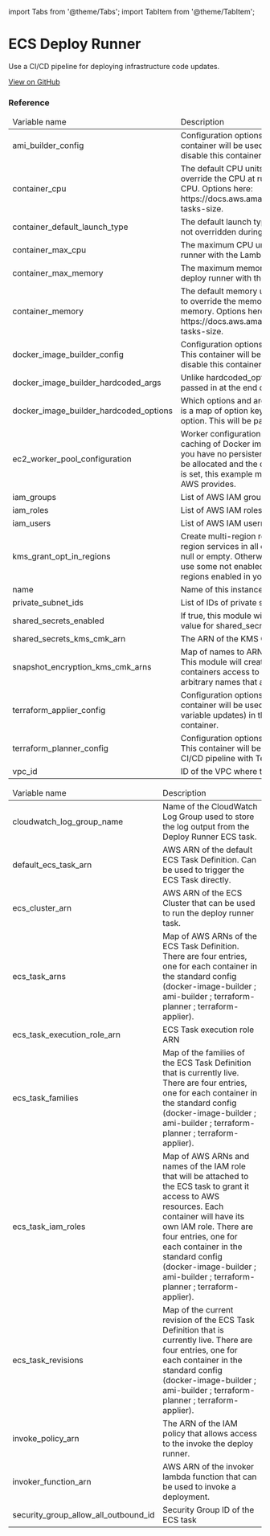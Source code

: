 import Tabs from '@theme/Tabs';
import TabItem from '@theme/TabItem';

# ECS Deploy Runner

Use a CI/CD pipeline for deploying infrastructure code updates.

<a href="https://github.com/gruntwork-io/terraform-aws-service-catalog/tree/master/modules/mgmt/ecs-deploy-runner" class="link-button">View on GitHub</a>

### Reference 
              
<Tabs>
  <TabItem value="inputs" label="Inputs" default>
    <table>
        <thead>
            <tr>
                <td>Variable name</td>
                <td>Description</td>
            </tr>
        </thead>
        <tbody>
            <tr>
        <td>ami_builder_config</td>
        <td>Configuration options for the ami-builder container of the ECS deploy runner stack. This container will be used for building AMIs in the CI/CD pipeline using packer. Set to `null` to disable this container.</td>
    </tr><tr>
        <td>container_cpu</td>
        <td>The default CPU units for the instances that Fargate will spin up. The invoker allows users to override the CPU at run time, but this value will be used if the user provides no value for the CPU. Options here: https://docs.aws.amazon.com/AmazonECS/latest/developerguide/AWS_Fargate.html#fargate-tasks-size.</td>
    </tr><tr>
        <td>container_default_launch_type</td>
        <td>The default launch type of the ECS deploy runner workers. This launch type will be used if it is not overridden during invocation of the lambda function. Must be FARGATE or EC2.</td>
    </tr><tr>
        <td>container_max_cpu</td>
        <td>The maximum CPU units that is allowed to be specified by the user when invoking the deploy runner with the Lambda function.</td>
    </tr><tr>
        <td>container_max_memory</td>
        <td>The maximum memory units that is allowed to be specified by the user when invoking the deploy runner with the Lambda function.</td>
    </tr><tr>
        <td>container_memory</td>
        <td>The default memory units for the instances that Fargate will spin up. The invoker allows users to override the memory at run time, but this value will be used if the user provides no value for memory. Options here: https://docs.aws.amazon.com/AmazonECS/latest/developerguide/AWS_Fargate.html#fargate-tasks-size.</td>
    </tr><tr>
        <td>docker_image_builder_config</td>
        <td>Configuration options for the docker-image-builder container of the ECS deploy runner stack. This container will be used for building docker images in the CI/CD pipeline. Set to `null` to disable this container.</td>
    </tr><tr>
        <td>docker_image_builder_hardcoded_args</td>
        <td>Unlike hardcoded_options, this is used for hardcoded positional args and will always be passed in at the end of the args list.</td>
    </tr><tr>
        <td>docker_image_builder_hardcoded_options</td>
        <td>Which options and args to always pass in alongside the ones provided by the command. This is a map of option keys to args to pass in. Each arg in the list will be passed in as a separate option. This will be passed in first, before the args provided by the user in the event data.</td>
    </tr><tr>
        <td>ec2_worker_pool_configuration</td>
        <td>Worker configuration of a EC2 worker pool for the ECS cluster. An EC2 worker pool supports caching of Docker images, so your builds may run faster, whereas Fargate is serverless, so you have no persistent EC2 instances to manage and pay for. If null, no EC2 worker pool will be allocated and the deploy runner will be in Fargate only mode. Note that when this variable is set, this example module will automatically lookup and use the base ECS optimized AMI that AWS provides.</td>
    </tr><tr>
        <td>iam_groups</td>
        <td>List of AWS IAM groups that should be given access to invoke the deploy runner.</td>
    </tr><tr>
        <td>iam_roles</td>
        <td>List of AWS IAM roles that should be given access to invoke the deploy runner.</td>
    </tr><tr>
        <td>iam_users</td>
        <td>List of AWS IAM usernames that should be given access to invoke the deploy runner.</td>
    </tr><tr>
        <td>kms_grant_opt_in_regions</td>
        <td>Create multi-region resources in the specified regions. The best practice is to enable multi-region services in all enabled regions in your AWS account. This variable must NOT be set to null or empty. Otherwise, we won't know which regions to use and authenticate to, and may use some not enabled in your AWS account (e.g., GovCloud, China, etc). To get the list of regions enabled in your AWS account, you can use the AWS CLI: aws ec2 describe-regions.</td>
    </tr><tr>
        <td>name</td>
        <td>Name of this instance of the deploy runner stack. Used to namespace all resources.</td>
    </tr><tr>
        <td>private_subnet_ids</td>
        <td>List of IDs of private subnets that can be used for running the ECS task and Lambda function.</td>
    </tr><tr>
        <td>shared_secrets_enabled</td>
        <td>If true, this module will create grants for a given shared secrets KMS key. You must pass a value for shared_secrets_kms_cmk_arn if this is set to true. Defaults to false.</td>
    </tr><tr>
        <td>shared_secrets_kms_cmk_arn</td>
        <td>The ARN of the KMS CMK used for sharing AWS Secrets Manager secrets between accounts.</td>
    </tr><tr>
        <td>snapshot_encryption_kms_cmk_arns</td>
        <td>Map of names to ARNs of KMS CMKs that are used to encrypt snapshots (including AMIs). This module will create the necessary KMS key grants to allow the respective deploy containers access to utilize the keys for managing the encrypted snapshots. The keys are arbitrary names that are used to identify the key.</td>
    </tr><tr>
        <td>terraform_applier_config</td>
        <td>Configuration options for the terraform-applier container of the ECS deploy runner stack. This container will be used for running infrastructure deployment actions (including automated variable updates) in the CI/CD pipeline with Terraform / Terragrunt. Set to `null` to disable this container.</td>
    </tr><tr>
        <td>terraform_planner_config</td>
        <td>Configuration options for the terraform-planner container of the ECS deploy runner stack. This container will be used for running infrastructure plan (including validate) actions in the CI/CD pipeline with Terraform / Terragrunt. Set to `null` to disable this container.</td>
    </tr><tr>
        <td>vpc_id</td>
        <td>ID of the VPC where the ECS task and Lambda function should run.</td>
    </tr>
        </tbody>
    </table>
  </TabItem>
  <TabItem value="outputs" label="Outputs">
    <table>
        <thead>
            <tr>
                <td>Variable name</td>
                <td>Description</td>
            </tr>
        </thead>
        <tbody>
            <tr>
        <td>cloudwatch_log_group_name</td>
        <td>Name of the CloudWatch Log Group used to store the log output from the Deploy Runner ECS task.</td>
    </tr><tr>
        <td>default_ecs_task_arn</td>
        <td>AWS ARN of the default ECS Task Definition. Can be used to trigger the ECS Task directly.</td>
    </tr><tr>
        <td>ecs_cluster_arn</td>
        <td>AWS ARN of the ECS Cluster that can be used to run the deploy runner task.</td>
    </tr><tr>
        <td>ecs_task_arns</td>
        <td>Map of AWS ARNs of the ECS Task Definition. There are four entries, one for each container in the standard config (docker-image-builder ; ami-builder ; terraform-planner ; terraform-applier).</td>
    </tr><tr>
        <td>ecs_task_execution_role_arn</td>
        <td>ECS Task execution role ARN</td>
    </tr><tr>
        <td>ecs_task_families</td>
        <td>Map of the families of the ECS Task Definition that is currently live. There are four entries, one for each container in the standard config (docker-image-builder ; ami-builder ; terraform-planner ; terraform-applier).</td>
    </tr><tr>
        <td>ecs_task_iam_roles</td>
        <td>Map of AWS ARNs and names of the IAM role that will be attached to the ECS task to grant it access to AWS resources. Each container will have its own IAM role. There are four entries, one for each container in the standard config (docker-image-builder ; ami-builder ; terraform-planner ; terraform-applier).</td>
    </tr><tr>
        <td>ecs_task_revisions</td>
        <td>Map of the current revision of the ECS Task Definition that is currently live. There are four entries, one for each container in the standard config (docker-image-builder ; ami-builder ; terraform-planner ; terraform-applier).</td>
    </tr><tr>
        <td>invoke_policy_arn</td>
        <td>The ARN of the IAM policy that allows access to the invoke the deploy runner.</td>
    </tr><tr>
        <td>invoker_function_arn</td>
        <td>AWS ARN of the invoker lambda function that can be used to invoke a deployment.</td>
    </tr><tr>
        <td>security_group_allow_all_outbound_id</td>
        <td>Security Group ID of the ECS task</td>
    </tr>
        </tbody>
    </table>
  </TabItem>
</Tabs>


<!-- ##DOCS-SOURCER-START
{"sourcePlugin":"Service Catalog Reference","hash":"f6f1b03f7424d128e6cd4767dfb1e193"}
##DOCS-SOURCER-END -->
